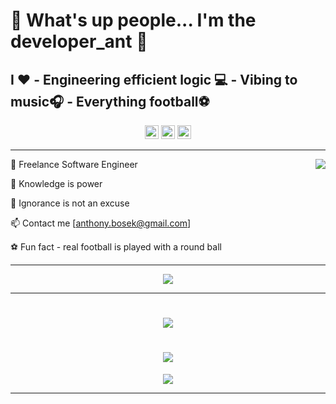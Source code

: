 
# 👋 What's up people... I'm the developer_ant 🐜
<!-- <h1 align="center">👋 What's up people... I'm the developer_ant 🐜</h1> -->
## I ❤️ - Engineering efficient logic 💻 - Vibing to music🎧 - Everything football⚽
<!-- <h2 align="center">I ❤️ - Writing clean code💻 - Listening to music🎧 - Everything football⚽</h2> -->
<div align="center">
<img src='https://api.visitorbadge.io/api/visitors?path=https%3A%2F%2Fgithub.com%2FanthonyBosek&countColor=%232ccce4&style=flat' height='22'>
<img src='https://img.shields.io/github/followers/anthonyBosek?label=Followers&style=social' height='22'>
<img src='https://img.shields.io/github/stars/anthonyBosek?style=social&label=Stars' height='22'>
</div>

---

<img src="https://github-readme-stats-sigma-five.vercel.app/api?username=anthonyBosek&count_private=true&show_icons=true&theme=dracula" align="right">

💼 Freelance Software Engineer

🌱 Knowledge is power

🚫 Ignorance is not an excuse

📫 Contact me [anthony.bosek@gmail.com]

⚽ Fun fact - real football is played with a round ball

---

<p align="center">
  <a href="https://skillicons.dev">
<!--     <img src="https://skillicons.dev/icons?i=py,flask,django,postgres,mysql,sqlite,js,ts,jquery,react,redux,d3,nodejs,express,mongodb,linux,ubuntu,vite,git,github,bash,vscode,docker,graphql,aws,apollo,jest,figma,discord,postman,html,css,sass,tailwind,materialui,styledcomponents&perline=12&theme=dark" /> -->
    <img src="https://skillicons.dev/icons?i=,py,,flask,,postgres,,mysql,,react,,d3,,nodejs,,express,,mongodb,,,,,,,,,,,,,,,,,,,,,,linux,,ubuntu,,vite,,github,,bash,,vscode,,graphql,,tailwind,,materialui,&perline=19&theme=dark" />
  </a>
</p>

---

<h1 align='center'>
  <img src="https://github-profile-summary-cards.vercel.app/api/cards/profile-details?username=anthonyBosek&count_private=true&theme=dracula">
</h1>


<h1 align='center'>
  <img src="https://github-readme-streak-stats.herokuapp.com/?user=anthonyBosek&theme=dracula">
</h1>
<div align='center'>
  <img src="https://github-readme-stats-sigma-five.vercel.app/api/top-langs/?username=anthonyBosek&layout=compact&theme=dracula">
</div>

---

<!--  -->
<!-- 🗨  Ask me about my journey -->
<!--   <img src="https://github-readme-stats.vercel.app/api/top-langs/?username=anthonyBosek&layout=compact&theme=dracula"> -->
<!-- <img src="https://github-profile-summary-cards.vercel.app/api/cards/stats?username=anthonyBosek&count_private=true&theme=dracula"> -->
<!-- <img src="http://github-profile-summary-cards.vercel.app/api/cards/productive-time?username=anthonyBosek&count_private=true&theme=dracula&utcOffset=8"> -->
<!--[![Anurag's GitHub stats](https://github-readme-stats.vercel.app/api?username=anthonyBosek&count_private=true&show_icons=true&theme=dracula)](https://github.com/anuraghazra/github-readme-stats) -->
<!-- [![Top Langs](https://github-readme-stats.vercel.app/api/top-langs/?username=anthonyBosek)](https://github.com/anuraghazra/github-readme-stats) -->
